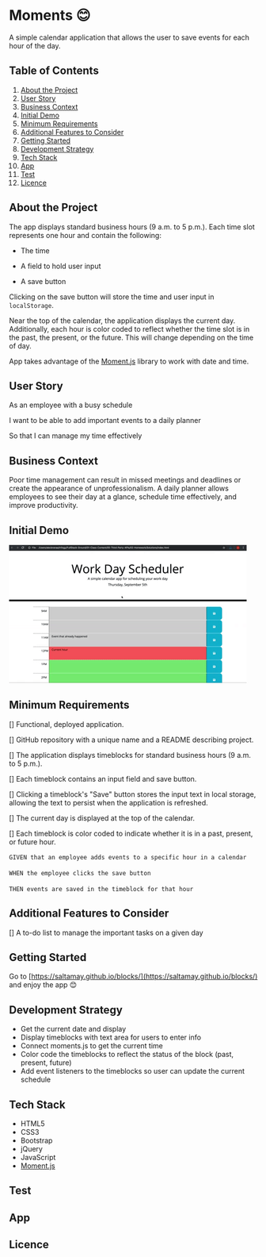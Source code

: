 # Moments 😊
A simple calendar application that allows the user to save events for each hour of the day.

## Table of Contents

1. [About the Project](#about-the-project)
1. [User Story](#user-story)
1. [Business Context](#business-context)
1. [Initial Demo](#demo)
1. [Minimum Requirements](#minimum-requirements)
1. [Additional Features to Consider](#additional-features-to-consider)
1. [Getting Started](#getting-started)
1. [Development Strategy](#development-strategy)
1. [Tech Stack](#apis(s)-used)
1. [App](#app)
1. [Test](#test)
1. [Licence](#licence)

## About the Project

The app displays standard business hours (9 a.m. to 5 p.m.). Each time slot represents one hour and contain the following:

* The time

* A field to hold user input

* A save button

Clicking on the save button will store the time and user input in `localStorage`.

Near the top of the calendar, the application displays the current day. Additionally, each hour is color coded to reflect whether the time slot is in the past, the present, or the future. This will change depending on the time of day.

App takes advantage of the [Moment.js](https://momentjs.com/) library to work with date and time.

## User Story

As an employee with a busy schedule

I want to be able to add important events to a daily planner

So that I can manage my time effectively 

## Business Context

Poor time management can result in missed meetings and deadlines or create the appearance of unprofessionalism. A daily planner allows employees to see their day at a glance, schedule time effectively, and improve productivity.

## Initial Demo

![day planner demo](./Assets/05-Third-Party-APIs-homework-demo.gif)

## Minimum Requirements

[] Functional, deployed application.

[] GitHub repository with a unique name and a README describing project.

[] The application displays timeblocks for standard business hours (9 a.m. to 5 p.m.).

[] Each timeblock contains an input field and save button.

[] Clicking a timeblock's "Save" button stores the input text in local storage, allowing the text to persist when the application is refreshed.

[] The current day is displayed at the top of the calendar.

[] Each timeblock is color coded to indicate whether it is in a past, present, or future hour.

```
GIVEN that an employee adds events to a specific hour in a calendar

WHEN the employee clicks the save button

THEN events are saved in the timeblock for that hour
```

## Additional Features to Consider

[] A to-do list to manage the important tasks on a given day

## Getting Started

Go to [https://saltamay.github.io/blocks/](https://saltamay.github.io/blocks/) and enjoy the app 😊

## Development Strategy

* Get the current date and display
* Display timeblocks with text area for users to enter info
* Connect moments.js to get the current time
* Color code the timeblocks to reflect the status of the block (past, present, future)
* Add event listeners to the timeblocks so user can update the current schedule

## Tech Stack

- HTML5
- CSS3
- Bootstrap
- jQuery
- JavaScript
- [Moment.js](https://momentjs.com/)

## Test

## App

## Licence
